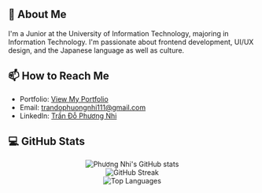 ## 💫 About Me<br>
I'm a Junior at the University of Information Technology, majoring in Information Technology. I'm passionate about frontend development, UI/UX design, and the Japanese language as well as culture.

## 📫 How to Reach Me
- Portfolio: [View My Portfolio](https://portfolio-780o.onrender.com/)
- Email: [trandophuongnhi111@gmail.com](mailto:trandophuongnhi111@gmail.com)
- LinkedIn: [Trần Đỗ Phương Nhi](https://www.linkedin.com/in/ph%C6%B0%C6%A1ng-nhi-tr%E1%BA%A7n-%C4%91%E1%BB%97-23051327b/)

## 💻 GitHub Stats
<div align="center">
    <img src="https://github-readme-stats.vercel.app/api?username=pnhitd&theme=default&hide_border=false&include_all_commits=false&count_private=false" alt="Phương Nhi's GitHub stats"/><br/>
    <img src="https://github-readme-streak-stats.herokuapp.com/?user=pnhitd&theme=default&hide_border=false" alt="GitHub Streak"/><br/>
    <img src="https://github-readme-stats.vercel.app/api/top-langs/?username=pnhitd&theme=default&hide_border=false&include_all_commits=true&count_private=true&layout=compact" alt="Top Languages"/>
</div>

